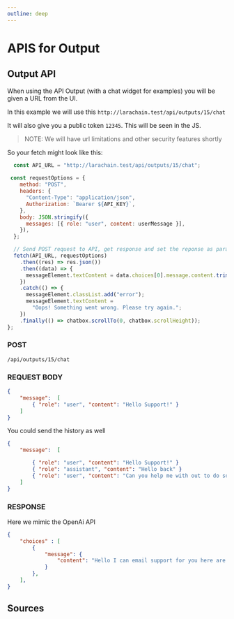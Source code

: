 ```yaml
---
outline: deep
---
```


# APIS for Output

## Output API

When using the API Output (with a chat widget for examples) you will be given a URL from the UI.

In this example we will use this `http://larachain.test/api/outputs/15/chat`

It will also give you a public token `12345`. This will be seen in the JS.

> NOTE: We will have url limitations and other security features shortly

So your fetch might look like this:

```js
  const API_URL = "http://larachain.test/api/outputs/15/chat";
  
 const requestOptions = {
    method: "POST",
    headers: {
      "Content-Type": "application/json",
      Authorization: `Bearer ${API_KEY}`,
    },
    body: JSON.stringify({
      messages: [{ role: "user", content: userMessage }],
    }),
  };

  // Send POST request to API, get response and set the reponse as paragraph text
  fetch(API_URL, requestOptions)
    .then((res) => res.json())
    .then((data) => {
      messageElement.textContent = data.choices[0].message.content.trim();
    })
    .catch(() => {
      messageElement.classList.add("error");
      messageElement.textContent =
        "Oops! Something went wrong. Please try again.";
    })
    .finally(() => chatbox.scrollTo(0, chatbox.scrollHeight));
};
```

### POST 
`/api/outputs/15/chat`


### REQUEST BODY

```json
{
    "message":  [
        { "role": "user", "content": "Hello Support!" }
    ]
}
```

You could send the history as well 

```json
{
    "message":  [

        { "role": "user", "content": "Hello Support!" }
        { "role": "assistant", "content": "Hello back" }
        { "role": "user", "content": "Can you help me with out to do something?" }
    ]
}
```

### RESPONSE

Here we mimic the OpenAi API

```json
{
    "choices" : [
        {
            "message": {
                "content": "Hello I can email support for you here are some tips to hold you over"
            }
        },
    ],
}
```


## Sources
